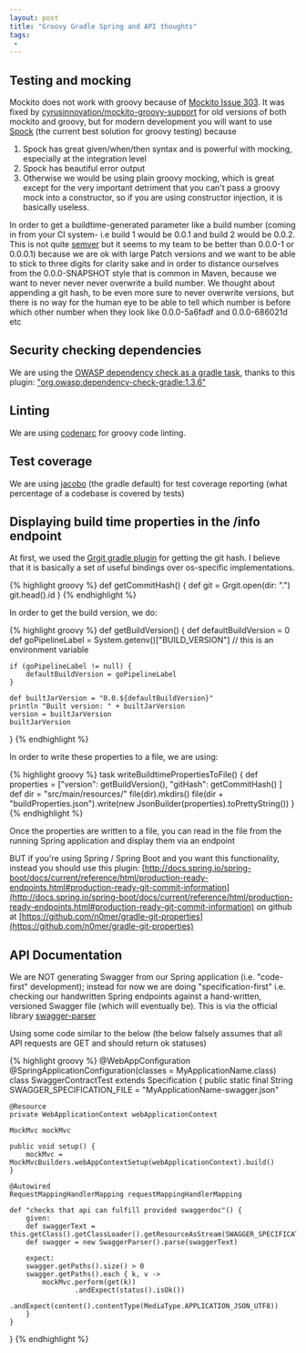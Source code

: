```yaml
---
layout: post
title: "Groovy Gradle Spring and API thoughts"
tags:
 -
---
```



## Testing and mocking

Mockito does not work with groovy because of [Mockito Issue 303](https://code.google.com/archive/p/mockito/issues/303). It was fixed by [cyrusinnovation/mockito-groovy-support](https://github.com/cyrusinnovation/mockito-groovy-support) for old versions of both mockito and groovy, but for modern development you will want to use [Spock](https://github.com/spockframework/spock) (the current best solution for groovy testing) because

1. Spock has great given/when/then syntax and is powerful with mocking, especially at the integration level
2. Spock has beautiful error output
3. Otherwise we would be using plain groovy mocking, which is great except for the very important detriment that you can't pass a groovy mock into a constructor, so if you are using constructor injection, it is basically useless.

In order to get a buildtime-generated parameter like a build number (coming in from your CI system- i.e build 1 would be 0.0.1 and build 2 would be 0.0.2. This is not quite [semver](http://semver.org/) but it seems to my team to be better than 0.0.0-1 or 0.0.0.1) because we are ok with large Patch versions and we want to be able to stick to three digits for clarity sake and in order to distance ourselves from the 0.0.0-SNAPSHOT style that is common in Maven, because we want to never never never overwrite a build number. We thought about appending a git hash, to be even more sure to never overwrite versions, but there is no way for the human eye to be able to tell which number is before which other number when they look like 0.0.0-5a6fadf and 0.0.0-686021d etc

## Security checking dependencies

We are using the [OWASP dependency check as a gradle task](https://jeremylong.github.io/DependencyCheck/dependency-check-gradle/), thanks to this plugin: ["org.owasp:dependency-check-gradle:1.3.6"](https://bintray.com/bintray/jcenter/org.owasp%3Adependency-check-gradle/view)


## Linting

We are using [codenarc](http://codenarc.sourceforge.net/) for groovy code linting.


## Test coverage

We are using [jacobo](https://docs.gradle.org/current/userguide/jacoco_plugin.html) (the gradle default) for test coverage reporting (what percentage of a codebase is covered by tests)

## Displaying build time properties in the /info endpoint

At first, we used the [Grgit gradle plugin](https://github.com/ajoberstar/gradle-git) for getting the git hash. I believe that it is basically a set of useful bindings over os-specific implementations.

{% highlight groovy %}
def getCommitHash() {
    def git = Grgit.open(dir: ".")
    git.head().id
}
{% endhighlight %}

In order to get the build version, we do:

{% highlight groovy %}
def getBuildVersion() {
    def defaultBuildVersion = 0
    def goPipelineLabel = System.getenv()["BUILD_VERSION"] // this is an environment variable

    if (goPipelineLabel != null) {
        defaultBuildVersion = goPipelineLabel
    }

    def builtJarVersion = "0.0.${defaultBuildVersion}"
    println "Built version: " + builtJarVersion
    version = builtJarVersion
    builtJarVersion
}
{% endhighlight %}

In order to write these properties to a file, we are using:

{% highlight groovy %}
task writeBuildtimePropertiesToFile() {
    def properties = ["version": getBuildVersion(),
                      "gitHash": getCommitHash()
    ]
    def dir = "src/main/resources/"
    file(dir).mkdirs()
    file(dir + "buildProperties.json").write(new JsonBuilder(properties).toPrettyString())
}
{% endhighlight %}

Once the properties are written to a file, you can read in the file from the running Spring application and display them via an endpoint

BUT if you're using Spring / Spring Boot and you want this functionality, instead you should use this plugin: [http://docs.spring.io/spring-boot/docs/current/reference/html/production-ready-endpoints.html#production-ready-git-commit-information](http://docs.spring.io/spring-boot/docs/current/reference/html/production-ready-endpoints.html#production-ready-git-commit-information) on github at [https://github.com/n0mer/gradle-git-properties](https://github.com/n0mer/gradle-git-properties)


## API Documentation

We are NOT generating Swagger from our Spring application (i.e. "code-first" development); instead for now we are doing "specification-first" i.e. checking our handwritten Spring endpoints against a hand-written, versioned Swagger file (which will eventually be). This is via the official library [swagger-parser](https://github.com/swagger-api/swagger-parser)

Using some code similar to the below (the below falsely assumes that all API requests are GET and should return ok statuses)

{% highlight groovy %}
@WebAppConfiguration
@SpringApplicationConfiguration(classes = MyApplicationName.class)
class SwaggerContractTest extends Specification {
    public static final String SWAGGER_SPECIFICATION_FILE = "MyApplicationName-swagger.json"

    @Resource
    private WebApplicationContext webApplicationContext

    MockMvc mockMvc

    public void setup() {
        mockMvc = MockMvcBuilders.webAppContextSetup(webApplicationContext).build()
    }

    @Autowired
    RequestMappingHandlerMapping requestMappingHandlerMapping

    def "checks that api can fulfill provided swaggerdoc"() {
        given:
        def swaggerText = this.getClass().getClassLoader().getResourceAsStream(SWAGGER_SPECIFICATION_FILE).text
        def swagger = new SwaggerParser().parse(swaggerText)

        expect:
        swagger.getPaths().size() > 0
        swagger.getPaths().each { k, v ->
            mockMvc.perform(get(k))
                    .andExpect(status().isOk())
                    .andExpect(content().contentType(MediaType.APPLICATION_JSON_UTF8))
        }
    }
}
{% endhighlight %}
